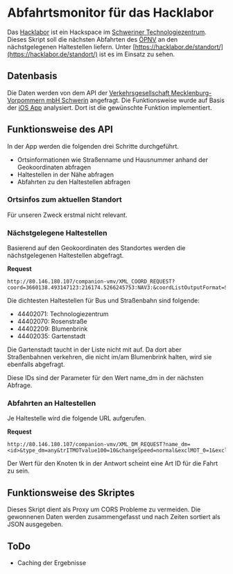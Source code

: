 # Abfahrtsmonitor für das Hacklabor

Das [Hacklabor](https://hacklabor.de) ist ein Hackspace im [Schweriner Technologiezentrum](http://tgz-mv.de). 
Dieses Skript soll die nächsten Abfahrten des [ÖPNV](http://nahverkehr-schwerin.de) an den nächstgelegenen Haltestellen liefern.
Unter [https://hacklabor.de/standort/](https://hacklabor.de/standort/) ist es im Einsatz zu sehen.

## Datenbasis

Die Daten werden von dem API der [Verkehrsgesellschaft Mecklenburg-Vorpommern mbH Schwerin](http://www.vmv-mbh.de/) angefragt. Die Funktionsweise wurde auf Basis der [iOS App](https://itunes.apple.com/de/app/mv-fahrt-gut/id1022785965) analysiert. Dort ist die gewünschte Funktion implementiert.

## Funktionsweise des API

In der App werden die folgenden drei Schritte durchgeführt.

- Ortsinformationen wie Straßenname und Hausnummer anhand der Geokoordinaten abfragen
- Haltestellen in der Nähe abfragen
- Abfahrten zu den Haltestellen abfragen

### Ortsinfos zum aktuellen Standort

Für unseren Zweck erstmal nicht relevant.

### Nächstgelegene Haltestellen

Basierend auf den Geokoordinaten des Standortes werden die nächstgelegenen Haltestellen abgefragt.

**Request**

```
http://80.146.180.107/companion-vmv/XML_COORD_REQUEST?coord=3660138.493147123:216174.5266245753:NAV3:&coordListOutputFormat=STRING&coordOutputFormat=NAV3&inclFilter=1&type_1=STOP&stateless=1&max=5&radius_1=1000
```

Die dichtesten Haltestellen für Bus und Straßenbahn sind folgende:

- 44402071: Technologiezentrum
- 44402070: Rosenstraße
- 44402209: Blumenbrink
- 44402035: Gartenstadt

Die Gartenstadt taucht in der Liste nicht mit auf. Da dort aber Straßenbahnen verkehren, die nicht im/am Blumenbrink halten, wird sie ebenfalls abgefragt.

Diese IDs sind der Parameter für den Wert name_dm in der nächsten Abfrage.

### Abfahrten an Haltestellen

Je Haltestelle wird die folgende URL aufgerufen.

**Request**

```
http://80.146.180.107/companion-vmv/XML_DM_REQUEST?name_dm=<id>&type_dm=any&trITMOTvalue100=10&changeSpeed=normal&exclMOT_0=1&exclMOT_1=1&exclMOT_2=1&mergeDep=1&coordOutputFormat=NAV3&coordListOutputFormat=STRING&useAllStops=1&excludedMeans=checkbox&useRealtime=1&deleteAssignedStops=1&itOptionsActive=1&canChangeMOT=0&mode=direct&ptOptionsActive=1&limit=10&imparedOptionsActive=1&locationServerActive=1&depType=stopEvents&useProxFootSearch=0&maxTimeLoop=2&includeCompleteStopSeq=1
```

Der Wert für den Knoten tk in der Antwort scheint eine Art ID für die Fahrt zu sein.

## Funktionsweise des Skriptes

Dieses Skript dient als Proxy um CORS Probleme zu vermeiden. Die gewonnenen Daten werden zusammengefasst und nach Zeiten sortiert als JSON ausgegeben.

## ToDo

* Caching der Ergebnisse
